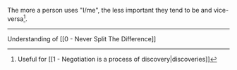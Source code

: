 The more a person uses "I/me", the less important they tend to be and vice-versa[^1].

---

Understanding of [[0 - Never Split The Difference]]

[^1]: Useful for [[1 - Negotiation is a process of discovery|discoveries]]
